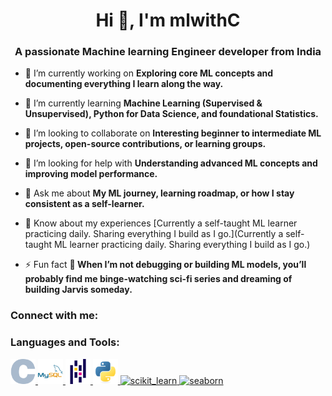 <h1 align="center">Hi 👋, I'm mlwithC</h1>
<h3 align="center">A passionate Machine learning Engineer developer from India</h3>

- 🔭 I’m currently working on **Exploring core ML concepts and documenting everything I learn along the way.**

- 🌱 I’m currently learning **Machine Learning (Supervised & Unsupervised), Python for Data Science, and foundational Statistics.**

- 👯 I’m looking to collaborate on **Interesting beginner to intermediate ML projects, open-source contributions, or learning groups.**

- 🤝 I’m looking for help with **Understanding advanced ML concepts and improving model performance.**

- 💬 Ask me about **My ML journey, learning roadmap, or how I stay consistent as a self-learner.**

- 📄 Know about my experiences [Currently a self-taught ML learner practicing daily. Sharing everything I build as I go.](Currently a self-taught ML learner practicing daily. Sharing everything I build as I go.)

- ⚡ Fun fact **💫 When I’m not debugging or building ML models, you’ll probably find me binge-watching sci-fi series and dreaming of building Jarvis someday.**

<h3 align="left">Connect with me:</h3>
<p align="left">
</p>

<h3 align="left">Languages and Tools:</h3>
<p align="left"> <a href="https://www.cprogramming.com/" target="_blank" rel="noreferrer"> <img src="https://raw.githubusercontent.com/devicons/devicon/master/icons/c/c-original.svg" alt="c" width="40" height="40"/> </a> <a href="https://www.mysql.com/" target="_blank" rel="noreferrer"> <img src="https://raw.githubusercontent.com/devicons/devicon/master/icons/mysql/mysql-original-wordmark.svg" alt="mysql" width="40" height="40"/> </a> <a href="https://pandas.pydata.org/" target="_blank" rel="noreferrer"> <img src="https://raw.githubusercontent.com/devicons/devicon/2ae2a900d2f041da66e950e4d48052658d850630/icons/pandas/pandas-original.svg" alt="pandas" width="40" height="40"/> </a> <a href="https://www.python.org" target="_blank" rel="noreferrer"> <img src="https://raw.githubusercontent.com/devicons/devicon/master/icons/python/python-original.svg" alt="python" width="40" height="40"/> </a> <a href="https://scikit-learn.org/" target="_blank" rel="noreferrer"> <img src="https://upload.wikimedia.org/wikipedia/commons/0/05/Scikit_learn_logo_small.svg" alt="scikit_learn" width="40" height="40"/> </a> <a href="https://seaborn.pydata.org/" target="_blank" rel="noreferrer"> <img src="https://seaborn.pydata.org/_images/logo-mark-lightbg.svg" alt="seaborn" width="40" height="40"/> </a> </p>
